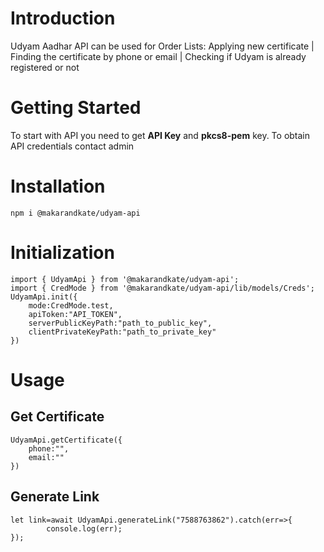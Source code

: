 # Introduction
Udyam Aadhar API can be used for
Order Lists:
Applying new certificate | Finding the certificate by phone or email | Checking if Udyam is already registered or not

# Getting Started
To start with API you need to get **API Key** and **pkcs8-pem** key.
To obtain API credentials contact admin

# Installation
`npm i @makarandkate/udyam-api`

# Initialization
```
import { UdyamApi } from '@makarandkate/udyam-api';
import { CredMode } from '@makarandkate/udyam-api/lib/models/Creds';
UdyamApi.init({
    mode:CredMode.test,
    apiToken:"API_TOKEN",
    serverPublicKeyPath:"path_to_public_key",
    clientPrivateKeyPath:"path_to_private_key"
})
```



# Usage
## Get Certificate
```
UdyamApi.getCertificate({
    phone:"",
    email:""
})
```
## Generate Link 

```
let link=await UdyamApi.generateLink("7588763862").catch(err=>{
        console.log(err);
});
```